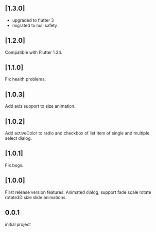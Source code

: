 ## [1.3.0]
 * upgraded to flutter 3 
 * migrated to null safety


## [1.2.0]

Compatible with Flutter 1.24.

## [1.1.0]

Fix health problems.

## [1.0.3]

Add axis support to size animation.

## [1.0.2]

Add activeColor to radio and checkbox of list item of single and multiple select dialog.

## [1.0.1]

Fix bugs.

## [1.0.0]

First release version
features: Animated dialog, support fade scale rotate rotate3D size slide animations.

## 0.0.1

initial project
